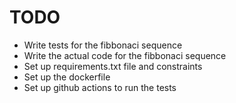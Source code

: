 



# TODO
- Write tests for the fibbonaci sequence
- Write the actual code for the fibbonaci sequence
- Set up requirements.txt file and constraints
- Set up the dockerfile
- Set up github actions to run the tests






